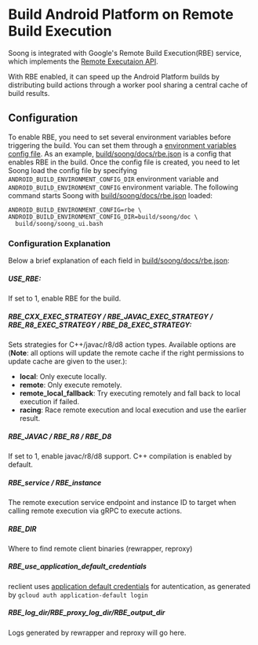 # Build Android Platform on Remote Build Execution

Soong is integrated with Google's Remote Build Execution(RBE) service, which
implements the
[Remote Executaion API](https://github.com/bazelbuild/remote-apis).

With RBE enabled, it can speed up the Android Platform builds by distributing
build actions through a worker pool sharing a central cache of build results.

## Configuration

To enable RBE, you need to set several environment variables before triggering
the build. You can set them through a
[environment variables config file](https://android.googlesource.com/platform/build/soong/+/main/README.md#environment-variables-config-file).
As an example, [build/soong/docs/rbe.json](rbe.json) is a config that enables
RBE in the build. Once the config file is created, you need to let Soong load
the config file by specifying `ANDROID_BUILD_ENVIRONMENT_CONFIG_DIR` environment
variable and `ANDROID_BUILD_ENVIRONMENT_CONFIG` environment variable. The
following command starts Soong with [build/soong/docs/rbe.json](rbe.json)
loaded:

```shell
ANDROID_BUILD_ENVIRONMENT_CONFIG=rbe \
ANDROID_BUILD_ENVIRONMENT_CONFIG_DIR=build/soong/doc \
  build/soong/soong_ui.bash
```

### Configuration Explanation

Below a brief explanation of each field in
[build/soong/docs/rbe.json](rbe.json):

##### USE\_RBE:
If set to 1, enable RBE for the build.

##### RBE\_CXX\_EXEC\_STRATEGY / RBE\_JAVAC\_EXEC\_STRATEGY / RBE\_R8\_EXEC\_STRATEGY / RBE\_D8\_EXEC\_STRATEGY:

Sets strategies for C++/javac/r8/d8 action types. Available options are
(**Note**: all options will update the remote cache if the right permissions to
update cache are given to the user.):

*   **local**: Only execute locally.
*   **remote**: Only execute remotely.
*   **remote_local_fallback**: Try executing remotely and fall back to local
    execution if failed.
*   **racing**: Race remote execution and local execution and use the earlier
    result.

##### RBE\_JAVAC / RBE\_R8 / RBE\_D8

If set to 1, enable javac/r8/d8 support. C++ compilation is enabled by default.

##### RBE\_service / RBE\_instance

The remote execution service endpoint and instance ID to target when calling
remote execution via gRPC to execute actions.

##### RBE\_DIR

Where to find remote client binaries (rewrapper, reproxy)

##### RBE\_use\_application\_default\_credentials

reclient uses
[application default credentials](https://cloud.google.com/sdk/gcloud/reference/auth/application-default/login)
for autentication, as generated by `gcloud auth application-default login`

##### RBE\_log\_dir/RBE\_proxy\_log\_dir/RBE\_output\_dir

Logs generated by rewrapper and reproxy will go here.
